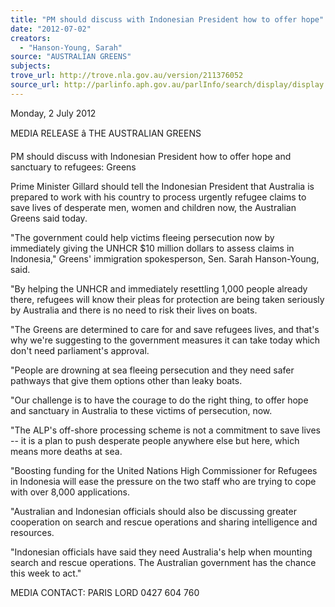 ```yaml
---
title: "PM should discuss with Indonesian President how to offer hope"
date: "2012-07-02"
creators:
  - "Hanson-Young, Sarah"
source: "AUSTRALIAN GREENS"
subjects:
trove_url: http://trove.nla.gov.au/version/211376052
source_url: http://parlinfo.aph.gov.au/parlInfo/search/display/display.w3p;query=Id%3A%22media/pressrel/1753866%22
---
```


 Monday, 2 July 2012   

 MEDIA RELEASE â THE AUSTRALIAN GREENS  

 

 PM should discuss with Indonesian President how to offer hope  and sanctuary to refugees: Greens   

 Prime Minister Gillard should tell the Indonesian President that Australia is prepared to work  with his country to process urgently refugee claims to save lives of desperate men, women and  children now, the Australian Greens said today.   

 "The government could help victims fleeing persecution now by immediately giving the UNHCR  $10 million dollars to assess claims in Indonesia," Greens' immigration spokesperson, Sen. Sarah  Hanson-Young, said.   

 "By helping the UNHCR and immediately resettling 1,000 people already there, refugees will  know their pleas for protection are being taken seriously by Australia and there is no need to  risk their lives on boats.   

 "The Greens are determined to care for and save refugees lives, and that's why we're suggesting  to the government measures it can take today which don't need parliament's approval. 

 "People are drowning at sea fleeing persecution and they need safer pathways that give them  options other than leaky boats. 

 "Our challenge is to have the courage to do the right thing, to offer hope and sanctuary in  Australia to these victims of persecution, now. 

 "The ALP's off-shore processing scheme is not a commitment to save lives -- it is a plan to push  desperate people anywhere else but here, which means more deaths at sea.   

 "Boosting funding for the United Nations High Commissioner for Refugees in Indonesia will ease  the pressure on the two staff who are trying to cope with over 8,000 applications.   

 "Australian and Indonesian officials should also be discussing greater cooperation on search and  rescue operations and sharing intelligence and resources.   

 "Indonesian officials have said they need Australia's help when mounting search and rescue  operations. The Australian government has the chance this week to act."   

 MEDIA CONTACT: PARIS LORD 0427 604 760   

